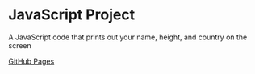 # JavaScript Project

A JavaScript code that prints out your name, height, and country on the screen

[GitHub Pages](https://gideongodwin.github.io/javascript-project/)
